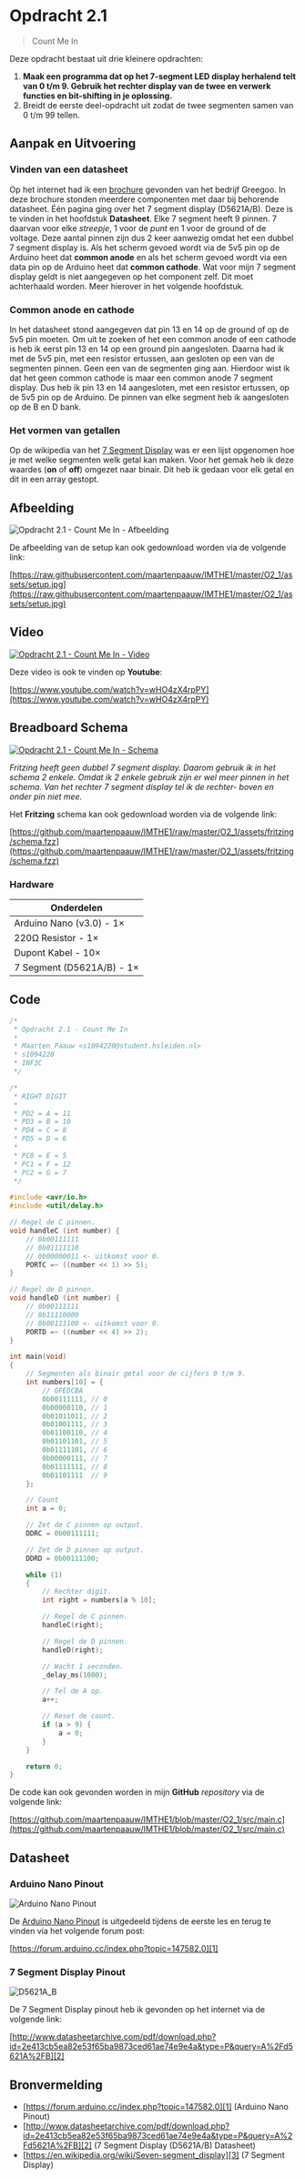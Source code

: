 # Opdracht 2.1

> Count Me In

Deze opdracht bestaat uit drie kleinere opdrachten:

1. **Maak een programma dat op het 7-segment LED display herhalend telt van 0 t/m 9. Gebruik het rechter display van de twee en verwerk functies en bit-shifting in je oplossing.**
2. Breidt de eerste deel-opdracht uit zodat de twee segmenten samen van 0 t/m 99 tellen.

## Aanpak en Uitvoering

### Vinden van een datasheet

Op het internet had ik een [brochure][2] gevonden van het bedrijf Greegoo. In deze brochure stonden meerdere componenten met daar bij behorende datasheet. Één pagina ging over het 7 segment display (D5621A/B). Deze is te vinden in het hoofdstuk **Datasheet**. Elke 7 segment heeft 9 pinnen. 7 daarvan voor elke *streepje*, 1 voor de *punt* en 1 voor de ground of de voltage. Deze aantal pinnen zijn dus 2 keer aanwezig omdat het een dubbel 7 segment display is. Als het scherm gevoed wordt via de 5v5 pin op de Arduino heet dat **common anode** en als het scherm gevoed wordt via een data pin op de Arduino heet dat **common cathode**. Wat voor mijn 7 segment display geldt is niet aangegeven op het component zelf. Dit moet achterhaald worden. Meer hierover in het volgende hoofdstuk.

### Common anode en cathode

In het datasheet stond aangegeven dat pin 13 en 14 op de ground of op de 5v5 pin moeten. Om uit te zoeken of het een common anode of een cathode is heb ik eerst pin 13 en 14 op een ground pin aangesloten. Daarna had ik met de 5v5 pin, met een resistor ertussen, aan gesloten op een van de segmenten pinnen. Geen een van de segmenten ging aan. Hierdoor wist ik dat het geen common cathode is maar een common anode 7 segment display. Dus heb ik pin 13 en 14 aangesloten, met een resistor ertussen, op de 5v5 pin op de Arduino. De pinnen van elke segment heb ik aangesloten op de B en D bank. 

### Het vormen van getallen

Op de wikipedia van het [7 Segment Display][3] was er een lijst opgenomen hoe je met welke segmenten welk getal kan maken. Voor het gemak heb ik deze waardes (**on** of **off**) omgezet naar binair. Dit heb ik gedaan voor elk getal en dit in een array gestopt.

## Afbeelding

![Opdracht 2.1 - Count Me In - Afbeelding](assets/setup.jpg)

De afbeelding van de setup kan ook gedownload worden via de volgende link:

[https://raw.githubusercontent.com/maartenpaauw/IMTHE1/master/O2_1/assets/setup.jpg](https://raw.githubusercontent.com/maartenpaauw/IMTHE1/master/O2_1/assets/setup.jpg)

## Video

[![Opdracht 2.1 - Count Me In - Video](assets/youtube.png)](https://www.youtube.com/watch?v=wHO4zX4rpPY)

Deze video is ook te vinden op **Youtube**:

[https://www.youtube.com/watch?v=wHO4zX4rpPY](https://www.youtube.com/watch?v=wHO4zX4rpPY)

## Breadboard Schema

[![Opdracht 2.1 - Count Me In - Schema](assets/fritzing/schema.png)](https://raw.githubusercontent.com/maartenpaauw/IMTHE1/master/O2_1/assets/fritzing/schema.png)

*Fritzing heeft geen dubbel 7 segment display. Daarom gebruik ik in het schema 2 enkele. Omdat ik 2 enkele gebruik zijn er wel meer pinnen in het schema. Van het rechter 7 segment display tel ik de rechter- boven en onder pin niet mee.*

Het **Fritzing** schema kan ook gedownload worden via de volgende link:

[https://github.com/maartenpaauw/IMTHE1/raw/master/O2_1/assets/fritzing/schema.fzz](https://github.com/maartenpaauw/IMTHE1/raw/master/O2_1/assets/fritzing/schema.fzz)

### Hardware

| Onderdelen                |
| ------------------------- |
| Arduino Nano (v3.0) - 1×  |
| 220Ω Resistor - 1×        |
| Dupont Kabel - 10×        |
| 7 Segment (D5621A/B) - 1× |


## Code

```c
/*
 * Opdracht 2.1 - Count Me In
 * 
 * Maarten Paauw <s1094220@student.hsleiden.nl>
 * s1094220
 * INF3C
 */

/*
 * RIGHT DIGIT
 *
 * PD2 = A = 11
 * PD3 = B = 10
 * PD4 = C = 8
 * PD5 = D = 6
 * 
 * PC0 = E = 5
 * PC1 = F = 12
 * PC2 = G = 7
 */

#include <avr/io.h>
#include <util/delay.h>

// Regel de C pinnen.
void handleC (int number) {
    // 0b00111111
    // 0b01111110
    // 0b00000011 <- uitkomst voor 0.
    PORTC =~ ((number << 1) >> 5);
}

// Regel de D pinnen.
void handleD (int number) {
    // 0b00111111
    // 0b11110000
    // 0b00111100 <- uitkomst voor 0.
    PORTD =~ ((number << 4) >> 2);
}

int main(void)
{
    // Segmenten als binair getal voor de cijfers 0 t/m 9.
    int numbers[10] = {
        // GFEDCBA
        0b00111111, // 0
        0b00000110, // 1
        0b01011011, // 2
        0b01001111, // 3
        0b01100110, // 4
        0b01101101, // 5
        0b01111101, // 6
        0b00000111, // 7
        0b01111111, // 8
        0b01101111  // 9
    };

    // Count
    int a = 0;

    // Zet de C pinnen op output.
    DDRC = 0b00111111;

    // Zet de D pinnen op output.
    DDRD = 0b00111100;

    while (1)
    {
        // Rechter digit.
        int right = numbers[a % 10];

        // Regel de C pinnen.
        handleC(right);

        // Regel de D pinnen.
        handleD(right);

        // Wacht 1 seconden.
        _delay_ms(1000);

        // Tel de A op.
        a++;

        // Reset de count.
        if (a > 9) {
            a = 0;
        }
    }

    return 0;
}
```

De code kan ook gevonden worden in mijn **GitHub** *repository* via de volgende link:

[https://github.com/maartenpaauw/IMTHE1/blob/master/O2_1/src/main.c](https://github.com/maartenpaauw/IMTHE1/blob/master/O2_1/src/main.c)

## Datasheet

### Arduino Nano Pinout

![Arduino Nano Pinout](assets/data_sheets/nano.png)

De [Arduino Nano Pinout][1] is uitgedeeld tijdens de eerste les en terug te vinden via het volgende forum post:

[https://forum.arduino.cc/index.php?topic=147582.0][1]

### 7 Segment Display Pinout

![D5621A_B](assets/data_sheets/D5621A_B.png)

De 7 Segment Display pinout heb ik gevonden op het internet via de volgende link:

[http://www.datasheetarchive.com/pdf/download.php?id=2e413cb5ea82e53f65ba9873ced61ae74e9e4a&type=P&query=A%2Fd5621A%2FB][2]

## Bronvermelding

* [https://forum.arduino.cc/index.php?topic=147582.0][1] (Arduino Nano Pinout)
* [http://www.datasheetarchive.com/pdf/download.php?id=2e413cb5ea82e53f65ba9873ced61ae74e9e4a&type=P&query=A%2Fd5621A%2FB][2] (7 Segment Display (D5621A/B) Datasheet)
* [https://en.wikipedia.org/wiki/Seven-segment_display][3] (7 Segment Display)

[1]: https://forum.arduino.cc/index.php?topic=147582.0 "Arduino Nano Pinout"
[2]:  http://www.datasheetarchive.com/pdf/download.php?id=2e413cb5ea82e53f65ba9873ced61ae74e9e4a&amp;type=P&amp;query=A%2Fd5621A%2FB "7 Segment Display (D5621A/B) Datasheet"
[3]: https://en.wikipedia.org/wiki/Seven-segment_display "7 Segment Display"
